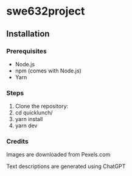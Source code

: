 # swe632project

## Installation

### Prerequisites
- Node.js
- npm (comes with Node.js)
- Yarn

### Steps
1. Clone the repository:
2. cd quicklunch/
3. yarn install
4. yarn dev

### Credits
Images are downloaded from Pexels.com

Text descriptions are generated using ChatGPT
